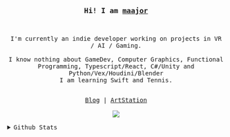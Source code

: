 <h3 align="center">
  <samp>Hi! I am 
    <b><a target="_blank" href="https://ma-yidong.com">maajor</a></b>
  </samp>
</h3>
<br>

<p align="center">
  <samp>
    I'm currently an indie developer working on projects in VR / AI / Gaming.
    <br><br>
    I know nothing about GameDev, Computer Graphics, Functional Programming, Typescript/React, C#/Unity and Python/Vex/Houdini/Blender
    <br>
    I am learning Swift and Tennis.
    <br><br>
  </samp>
</p>

<p align="center">
  <samp>
    <a href="https://ma-yidong.com">Blog</a> | <a href="https://www.artstation.com/maajor">ArtStation</a>
    <br><br>
    <img src="https://komarev.com/ghpvc/?username=maajor&label=Profile+Views"></img>
  </samp>
</p>

<p align="center">
<details>
  <summary>
    <samp>Github Stats</samp>
  </summary>

  <table>
    <tr>
      <td>
        <img src=https://github-readme-stats.vercel.app/api?username=maajor&count_private=true&show_icons=true&hide_border=true" alt="maajor's GitHub Stats" />
      </td>
      <td>
        <img src="https://github-readme-stats.vercel.app/api/top-langs/?username=maajor&hide_border=true&langs_count=4&layout=compact&count_private=true&hide=c%2B%2B,c,mathematica" alt="Top Languages" />
      </td>
    </tr>
    <tr>
      <td colspan=2 align="center">
        <img src="http://github-readme-streak-stats.herokuapp.com?user=maajor&hide_border=true&background=f6f8fa&currStreakLabel=000000&date_format=j%20M%5B%20Y%5D&count_private=true" alt="maajor's GitHub Readme Streak Stats" />
      </td>
    </tr>
  </table>
</details>
</p>
